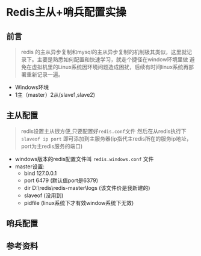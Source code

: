# Redis主从+哨兵配置实操

## 前言
>redis 的主从异步复制和mysql的主从异步复制的机制极其类似，这里就记录下。主要是熟悉如何配置和快速学习，就走个捷径在window环境里做
> 避免在虚拟机里的Linux系统因环境问题造成困扰，后续有时间linux系统再部署重新记录一遍。

- Windows环境
- 1主（master）2从(slave1,slave2)

## 主从配置

> redis设置主从很方便,只要配置好`redis.conf`文件 然后在从redis执行下 `slaveof ip port`
> 即可添加到主服务器(ip指代主redis所在的服务ip地址，port为主redis服务的端口)
- windows版本的redis配置文件叫 `redis.windows.conf` 文件 
- master设置: 
  - bind 127.0.0.1 
  - port 6479 (默认值port是6379)
  - dir D:\redis\redis-master\logs  (该文件价是我新建的)
  - slaveof  (没用到)
  - pidfile (linux系统下才有效window系统下无效)  

###

## 哨兵配置

###

## 参考资料